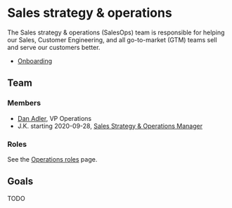 # Sales strategy & operations

The Sales strategy & operations (SalesOps) team is responsible for helping our Sales, Customer Engineering, and all go-to-market (GTM) teams sell and serve our customers better.

- [Onboarding](onboarding.md)

## Team

### Members

- [Dan Adler](../../../../company/team/index.md#dan-adler-he-him), VP Operations
- J.K. starting 2020-09-28, [Sales Strategy & Operations Manager](../roles/gtm_sales_operations.md)

### Roles

See the [Operations roles](../roles/index.md) page.

## Goals

TODO
